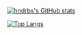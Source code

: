 [![hndrbs's GitHub stats](https://github-readme-stats.vercel.app/api?username=hndrbs&show_icons=true)](https://github.com/hndrbs)

[![Top Langs](https://github-readme-stats.vercel.app/api/top-langs/?username=hndrbs&show_icons=true&langs_count=10&card_width=600)](https://github.com/hndrbs?tab=repositories)

